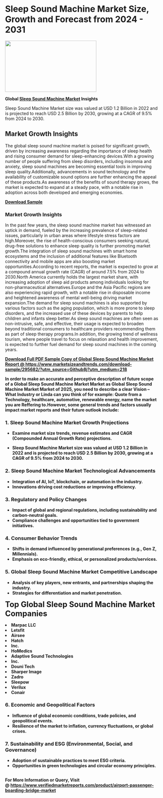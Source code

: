 <H1>Sleep Sound Machine Market Size, Growth and Forecast from 2024 - 2031</H1><img class="aligncenter size-medium wp-image-584254" src="https://thirdeyenews.in/wp-content/uploads/2024/09/Global-Market-Research-300x168.jpeg" alt="" width="300" height="168" /><p><strong>Global&nbsp;<a href="https://www.marketsizeandtrends.com/download-sample/295682/?utm_source=Github8j?utm_medium=218">Sleep Sound Machine Market</a> Insights</strong></p><p>Sleep Sound Machine Market size was valued at USD 1.2 Billion in 2022 and is projected to reach USD 2.5 Billion by 2030, growing at a CAGR of 9.5% from 2024 to 2030.</p><p><!DOCTYPE html> <html lang="en"> <head> <meta charset="UTF-8"> <meta name="viewport" content="width=device-width, initial-scale=1.0"> <title>Sleep Sound Machine Market Growth Insights</title> </head> <body> <h2>Market Growth Insights</h2> <p>The global sleep sound machine market is poised for significant growth, driven by increasing awareness regarding the importance of sleep health and rising consumer demand for sleep-enhancing devices.With a growing number of people suffering from sleep disorders, including insomnia and anxiety, sleep sound machines are becoming essential tools in improving sleep quality.Additionally, advancements in sound technology and the availability of customizable sound options are further enhancing the appeal of these products.As awareness of the benefits of sound therapy grows, the market is expected to expand at a steady pace, with a notable rise in adoption across both developed and emerging economies.</p> <p><strong><a href="#">Download Sample</a></strong></p> <h3>Market Growth Insights</h3> <p>In the past few years, the sleep sound machine market has witnessed an uptick in demand, fueled by the increasing prevalence of sleep-related issues, particularly in urban areas where lifestyle stress factors are high.Moreover, the rise of health-conscious consumers seeking natural, drug-free solutions to enhance sleep quality is further promoting market growth.The integration of sleep sound machines with smart home ecosystems and the inclusion of additional features like Bluetooth connectivity and mobile apps are also boosting market opportunities.According to recent reports, the market is expected to grow at a compound annual growth rate (CAGR) of around 7.5% from 2024 to 2030.North America currently holds the largest market share, with increasing adoption of sleep aid products among individuals looking for non-pharmaceutical alternatives.Europe and the Asia Pacific regions are also experiencing rapid growth, with a notable rise in disposable income and heightened awareness of mental well-being driving market expansion.The demand for sleep sound machines is also supported by various factors such as the aging population, which is more prone to sleep disorders, and the increased use of these devices by parents to help children and infants sleep better.As sleep sound machines are often seen as non-intrusive, safe, and effective, their usage is expected to broaden beyond traditional consumers to healthcare providers recommending them as part of sleep therapy programs.In addition, the growing trend of wellness tourism, where people travel to focus on relaxation and health improvement, is expected to further fuel demand for sleep sound machines in the coming years.<p><strong><a href="#"></p><p><span class=""><strong>Download Full PDF Sample Copy of Global Sleep Sound Machine Market Report</strong> @ <a href="https://www.marketsizeandtrends.com/download-sample/295682/?utm_source=Github8j?utm_medium=218" target="_blank">https://www.marketsizeandtrends.com/download-sample/295682/?utm_source=Github8j?utm_medium=218</a></span></p><p>In order to make an accurate and perceptive description of future scope of a Global&nbsp;Sleep Sound Machine Market Market as Global&nbsp;Sleep Sound Machine Market Market of 2025, you need to describe a clear Vision &ndash; What Industry or Linda can you think of for example: Quote from a Technology, healthcare, automotive, renewable energy, name the market you are Reffering to.However, some general trends and factors usually impact market reports and their future outlook include:</p><h3>1.&nbsp;<strong>Sleep Sound Machine Market Growth Projections</strong></h3><ul><li>Examine market size trends, revenue estimates and CAGR (Compounded Annual Growth Rate) projections.</li><li><p>Sleep Sound Machine Market size was valued at USD 1.2 Billion in 2022 and is projected to reach USD 2.5 Billion by 2030, growing at a CAGR of 9.5% from 2024 to 2030.</p></li></ul><h3>2.&nbsp;<strong>Sleep Sound Machine Market Technological Advancements</strong></h3><ul><li>Integration of AI, IoT, blockchain, or automation in the industry.</li><li>Innovations driving cost reductions or improving efficiency.</li></ul><h3>3.&nbsp;<strong>Regulatory and Policy Changes</strong></h3><ul><li>Impact of global and regional regulations, including sustainability and carbon-neutral goals.</li><li>Compliance challenges and opportunities tied to government initiatives.</li></ul><h3>4.&nbsp;<strong>Consumer Behavior Trends</strong></h3><ul><li>Shifts in demand influenced by generational preferences (e.g., Gen Z, Millennials).</li><li>Emphasis on eco-friendly, ethical, or personalized products/services.</li></ul><h3>5.&nbsp;<strong>Global Sleep Sound Machine Market Competitive Landscape</strong></h3><ul><li>Analysis of key players, new entrants, and partnerships shaping the industry.</li><li>Strategies for differentiation and market penetration.</li></ul><p data-pm-slice="1 1 []"><span style="color: inherit; font-family: inherit; font-size: 25px;">Top Global Sleep Sound Machine Market Companies</span></p><div class="" data-test-id=""><p><li>Marpac LLC</li><li> Letsfit</li><li> Airsee</li><li> Hatch</li><li> Inc.</li><li> HoMedics</li><li> Adaptive Sound Technologies</li><li> Inc.</li><li> Douni Tech</li><li> Sharper Image</li><li> Zadro</li><li> Sleepow</li><li> Verilux</li><li> Conair</li></p></div><h3>6.&nbsp;<strong>Economic and Geopolitical Factors</strong></h3><ul><li>Influence of global economic conditions, trade policies, and geopolitical events.</li><li>Resilience of the market to inflation, currency fluctuations, or global crises.</li></ul><h3>7.&nbsp;<strong>Sustainability and ESG (Environmental, Social, and Governance)</strong></h3><ul><li>Adoption of sustainable practices to meet ESG criteria.</li><li>Opportunities in green technologies and circular economy principles.</li></ul><h2><strong style="font-size: 14px;">For More Information or Query, Visit @&nbsp;</strong><a style="background-color: #ffffff; font-size: 14px;" href="https://www.marketsizeandtrends.com/report/sleep-sound-machine-market/" target="_blank">https://www.verifiedmarketreports.com/product/airport-passenger-boarding-bridge-market</a></h2>